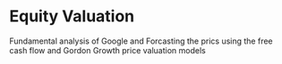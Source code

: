 # Equity Valuation
 Fundamental analysis of Google and Forcasting the prics using the free cash flow and Gordon Growth price valuation models
